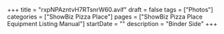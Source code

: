 +++
title = "rxpNPAzntvH7RTsnrW60.avif"
draft = false
tags = ["Photos"]
categories = ["ShowBiz Pizza Place"]
pages = ["ShowBiz Pizza Place Equipment Listing Manual"]
startDate = ""
description = "Binder Side"
+++
